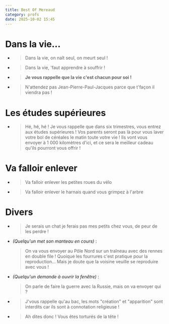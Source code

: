 ```yaml
---
title: Best Of Mereaud
category: profs
date: 2025-10-02 15:45
---
```


# Dans la vie...
* 	>Dans la vie, on naît seul, on meurt seul !
* 	>Dans la vie, 'faut apprendre à souffrir !
* 	>**Je vous rappelle que la vie c'est chacun pour soi !**
* 	>N'attendez pas Jean-Pierre-Paul-Jacques parce que t'façon il viendra pas !

# Les études supérieures
* 	>Hé, hé, hé ! Je vous rappelle que dans six trimestres, vous entrez aux études supérieures ! Vos parents seront pas là pour vous laver votre bol de céréales le matin toute votre vie ! Ils vont vous envoyer à 1 000 kilomètres d'ici, et ce sera le meilleur cadeau qu'ils pourront vous offrir !

# Va falloir enlever
* 	>Va falloir enlever les petites roues du vélo
* 	>Va falloir enlever le harnais quand vous grimpez à l'arbre

# Divers
* 	>Je serais un chat je ferais pas mes petits chez vous, de peur de les perdre !
* *(Quelqu'un met son manteau en cours)* :

	>On va vous envoyer au Pôle Nord sur un traîneau avec des rennes en double file ! Quoique les fourrures c'est pratique pour la reproduction... Mais je doute que la voisine veuille se reproduire avec vous !

* *(Quelqu'un demande à ouvrir la fenêtre)* :

	>On parle de faire la guerre avec la Russie, mais on va envoyer qui ?

* 	>J'vous rappelle qu'au bac, les mots "création" et "apparition" sont interdits car ils sont à connotation religieuse !

* 	>Ah dites donc ! Vous êtes torturés de la tête !